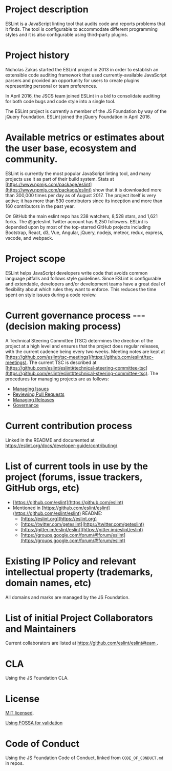# Project description

ESLint is a JavaScript linting tool that audits code and reports problems that it finds. The tool is configurable to accommodate different programming styles and it is also configurable using third-party plugins.
 
# Project history

Nicholas Zakas started the ESLint project in 2013 in order to establish an extensible code auditing framework that used currently-available JavaScript parsers and provided an opportunity for users to create plugins representing personal or team preferences.

In April 2016, the JSCS team joined ESLint in a bid to consolidate auditing for both code bugs and code style into a single tool.

The ESLint project is currently a member of the JS Foundation by way of the jQuery Foundation. ESLint joined the jQuery Foundation in April 2016.

# Available metrics or estimates about the user base, ecosystem and community.

ESLint is currently the most popular JavaScript linting tool, and many projects use it as part of their build system. Stats at [https://www.npmjs.com/package/eslint](https://www.npmjs.com/package/eslint) show that it is downloaded more than 300,000 times per day as of August 2017. The project itself is very active; it has more than 530 contributors since its inception and more than 160 contributors in the past year.

On GitHub the main eslint repo has 238 watchers, 8,528 stars, and 1,621 forks. The @geteslint Twitter account has 9,250 followers. ESLint is depended upon by most of the top-starred GitHub projects including Bootstrap, React, d3, Vue, Angular,  jQuery, nodejs, meteor, redux, express, vscode, and webpack.

# Project scope

ESLint helps JavaScript developers write code that avoids common language pitfalls and follows style guidelines. Since ESLint is configurable and extendable, developers and/or development teams have a great deal of flexibility about which rules they want to enforce. This reduces the time spent on style issues during a code review.

# Current governance process --- (decision making process)

A Technical Steering Committee (TSC) determines the direction of the project at a high level and ensures that the project does regular releases, with the current cadence being every two weeks. Meeting notes are kept at [https://github.com/eslint/tsc-meetings](https://github.com/eslint/tsc-meetings). The current TSC is described at [https://github.com/eslint/eslint#technical-steering-committee-tsc](https://github.com/eslint/eslint#technical-steering-committee-tsc). The procedures for managing projects are as follows:
* [Managing Issues](https://eslint.org/docs/maintainer-guide/issues.html)
* [Reviewing Pull Requests](https://eslint.org/docs/maintainer-guide/pullrequests.html)
* [Managing Releases](https://eslint.org/docs/maintainer-guide/releases.html)
* [Governance](https://eslint.org/docs/maintainer-guide/governance.html)

# Current contribution process

Linked in the README and documented at [https://eslint.org/docs/developer-guide/contributing/ ](https://eslint.org/docs/developer-guide/contributing/)

# List of current tools in use by the project (forums, issue trackers, GitHub orgs, etc)

* [https://github.com/eslint](https://github.com/eslint)
* Mentioned in [https://github.com/eslint/eslint](https://github.com/eslint/eslint) README:
  - [https://eslint.org](https://eslint.org)
  - [https://twitter.com/geteslint](https://twitter.com/geteslint)
  - [https://gitter.im/eslint/eslint](https://gitter.im/eslint/eslint)
  - [https://groups.google.com/forum/#!forum/eslint](https://groups.google.com/forum/#!forum/eslint)

# Existing IP Policy and relevant intellectual property (trademarks, domain names, etc)

All domains and marks are managed by the JS Foundation.

# List of initial Project Collaborators and Maintainers

Current collaborators are listed at [https://github.com/eslint/eslint#team ](https://github.com/eslint/eslint#team).

# CLA

Using the JS Foundation CLA.

# License


[MIT licensed](https://github.com/eslint/eslint/blob/master/LICENSE).

[Using FOSSA for validation](https://github.com/eslint/eslint/blob/master/README.md#license)

# Code of Conduct

Using the JS Foundation Code of Conduct, linked from `CODE_OF_CONDUCT.md` in repos.

